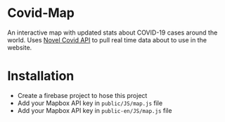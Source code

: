 # Covid-Map

An interactive map with updated stats about COVID-19 cases around the world. 
Uses [Novel Covid API](https://github.com/disease-sh/API) to pull real time data about to use in the website.


# Installation

- Create a firebase project to hose this project
- Add your Mapbox API key in ```public/JS/map.js``` file
- Add your Mapbox API key in ```public-en/JS/map.js``` file

